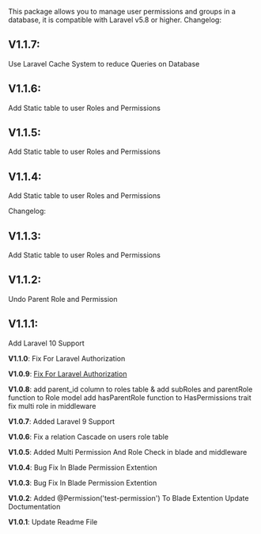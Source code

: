 This package allows you to manage user permissions and groups in a database, it is compatible with Laravel v5.8 or higher.
Changelog:
## V1.1.7:
Use Laravel Cache System to reduce Queries on Database
## V1.1.6:
Add Static table to user Roles and Permissions
## V1.1.5:
Add Static table to user Roles and Permissions

## V1.1.4:
Add Static table to user Roles and Permissions

Changelog:
## V1.1.3:
Add Static table to user Roles and Permissions

## V1.1.2:
Undo Parent Role and Permission

## V1.1.1:
Add Laravel 10 Support

**V1.1.0**:
Fix For Laravel Authorization


**V1.0.9**:
[Fix For Laravel Authorization](https://github.com/MirHamit/acl/commit/c6167e2cdbcd2ad7f833c7a01b8ef5acdcd673ed)

**V1.0.8**:
add parent_id column to roles table & add subRoles and parentRole function to Role model
add hasParentRole function to HasPermissions trait
fix multi role in middleware

**V1.0.7**:
Added Laravel 9 Support

**V1.0.6**:
Fix a relation Cascade on users role table

**V1.0.5**:
Added Multi Permission And Role Check in blade and middleware


**V1.0.4**:
Bug Fix In Blade Permission Extention


**V1.0.3**:
Bug Fix In Blade Permission Extention

**V1.0.2**:
Added @Permission('test-permission') To Blade Extention
Update Doctumentation


**V1.0.1**:
Update Readme File

